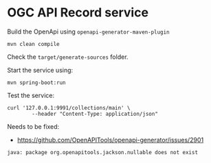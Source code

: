 # OGC API Record service

Build the OpenApi using `openapi-generator-maven-plugin`

```
mvn clean compile
```

Check the `target/generate-sources` folder.

Start the service using:
```
mvn spring-boot:run
```

Test the service:

```shell script
curl '127.0.0.1:9991/collections/main' \
        --header "Content-Type: application/json"
```


Needs to be fixed:
* https://github.com/OpenAPITools/openapi-generator/issues/2901
```
java: package org.openapitools.jackson.nullable does not exist
```
